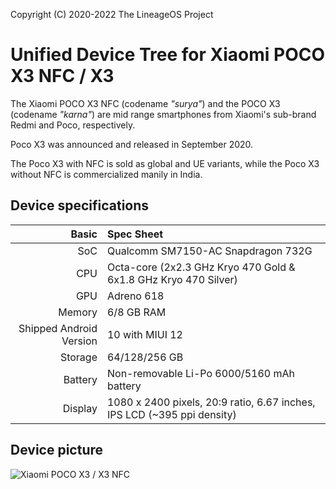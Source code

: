 Copyright (C) 2020-2022 The LineageOS Project

Unified Device Tree for Xiaomi POCO X3 NFC / X3
===============================================

The Xiaomi POCO X3 NFC (codename _"surya"_) and the POCO X3 (codename _"karna"_) are mid range 
smartphones from Xiaomi's sub-brand Redmi and Poco, respectively.

Poco X3 was announced and released in September 2020.

The Poco X3 with NFC is sold as global and UE variants, while the Poco X3 without NFC is 
commercialized manily in India.

## Device specifications

Basic   | Spec Sheet
-------:|:-------------------------
SoC     | Qualcomm SM7150-AC Snapdragon 732G 
CPU     | Octa-core (2x2.3 GHz Kryo 470 Gold & 6x1.8 GHz Kryo 470 Silver)
GPU     | Adreno 618
Memory  | 6/8 GB RAM
Shipped Android Version | 10 with MIUI 12
Storage | 64/128/256 GB
Battery | Non-removable Li-Po 6000/5160 mAh battery
Display | 1080 x 2400 pixels, 20:9 ratio, 6.67 inches, IPS LCD (~395 ppi density)

## Device picture

![Xiaomi POCO X3 / X3 NFC](https://fdn2.gsmarena.com/vv/pics/xiaomi/xiaomi-poco-x3-nfc-1.jpg "Xiaomi POCO X3 NFC")
